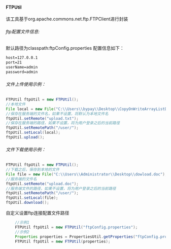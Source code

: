 #### FTPUtil
该工具基于org.apache.commons.net.ftp.FTPClient进行封装
###### ftp配置文件信息:
默认路径为classpath:ftpConfig.properties
配置信息如下：
``` xml
host=127.0.0.1
port=21
userName=admin
password=admin
```

###### 文件上传使用示例：
``` java
FTPUtil ftpUtil = new FTPUtil();	
//本地文件	
File local = new File("C:\\Users\\bypay\\Desktop\\CopyOnWriteArrayListDemo.java");
//保存在服务端的文件名，如果不设置，将默认为本地文件名
ftpUtil.setRemote("upload.txt");
//保存在服务端的路径，如果不设置，将为用户登录之后的当前路径
ftpUtil.setRemotePath("/user/");
ftpUtil.setLocal(local);
ftpUtil.upload();

```

###### 文件下载使用示例：
``` java
FTPUtil ftpUtil = new FTPUtil();
//下载之后，保存到本地的文件
File file = new File("C:\\Users\\Administrator\\Desktop\\dowload.doc");
//服务端的文件名
ftpUtil.setRemote("upload.doc");
//服务端文件的路径，如果不设置，将为用户登录之后的当前路径
ftpUtil.setRemotePath("/user/");
ftpUtil.setLocal(file);
ftpUtil.download();

```

自定义设置ftp连接配置文件路径
``` java
	//示例1
	FTPUtil ftpUtil = new FTPUtil("ftpConfig.properties");
	//示例2
	Properties properties = PropertiesUtil.getProperties("ftpConfig.properties");
	FTPUtil ftpUtil = new FTPUtil(properties);
```
